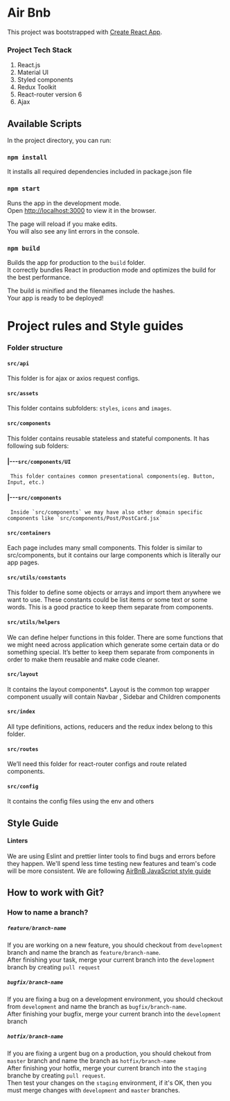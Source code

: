 # Air Bnb

This project was bootstrapped with [Create React App](https://github.com/facebook/create-react-app).

### Project Tech Stack

1. React.js
2. Material UI
3. Styled components
4. Redux Toolkit
5. React-router version 6
6. Ajax

## Available Scripts

In the project directory, you can run:

### `npm install`

It installs all required dependencies included in package.json file

### `npm start`

Runs the app in the development mode.\
Open [http://localhost:3000](http://localhost:3000) to view it in the browser.

The page will reload if you make edits.\
You will also see any lint errors in the console.

### `npm build`

Builds the app for production to the `build` folder.\
It correctly bundles React in production mode and optimizes the build for the best performance.

The build is minified and the filenames include the hashes.\
Your app is ready to be deployed!

# Project rules and Style guides

### Folder structure

#### `src/api`

This folder is for ajax or axios request configs.

#### `src/assets`

This folder contains subfolders: `styles`, `icons` and `images`.

#### `src/components`

This folder contains reusable stateless and stateful components. It has following sub folders:

#### |---`src/components/UI`

     This folder containes common presentational components(eg. Button, Input, etc.)

#### |---`src/components`

     Inside `src/components` we may have also other domain specific components like `src/components/Post/PostCard.jsx`

#### `src/containers`

Each page includes many small components. This folder is similar to src/components, but it contains our large components which is literally our app pages.

#### `src/utils/constants`

This folder to define some objects or arrays and import them anywhere we want to use. These constants could be list items or some text or some words. This is a good practice to keep them separate from components.

#### `src/utils/helpers`

We can define helper functions in this folder. There are some functions that we might need across application which generate some certain data or do something special. It’s better to keep them separate from components in order to make them reusable and make code cleaner.

#### `src/layout`

It contains the layout components\*.
Layout is the common top wrapper component usually will contain Navbar , Sidebar and Children components

#### `src/index`

All type definitions, actions, reducers and the redux index belong to this folder.

#### `src/routes`

We’ll need this folder for react-router configs and route related components.

#### `src/config`

It contains the config files using the env and others

## Style Guide

#### Linters

We are using Eslint and prettier linter tools to find bugs and errors before they happen.
We'll spend less time testing new features and team's code will be more consistent.
We are following [AirBnB JavaScript style guide](https://github.com/songhee24/VS-CODE__ReactJs-with-ESLint-Prettier-and-Airbnb)

## How to work with Git?

### How to name a branch?

##### `feature/branch-name`

If you are working on a new feature, you should checkout from `development` branch and name the branch as `feature/branch-name`.\
After finishing your task, merge your current branch into the `development` branch by creating `pull request`

##### `bugfix/branch-name`

If you are fixing a bug on a development environment, you should checkout from `development` and name the branch as `bugfix/branch-name`.\
After finishing your bugfix, merge your current branch into the `development` branch

##### `hotfix/branch-name`

If you are fixing a urgent bug on a production, you should chekout from `master` branch and name the branch as `hotfix/branch-name`\
After finishing your hotfix, merge your current branch into the `staging` branche by creating `pull request`.\
Then test your changes on the `staging` environment, if it's OK, then you must merge changes with `development` and `master` branches.

